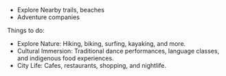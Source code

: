 - Explore Nearby trails, beaches
- Adventure companies

Things to do:
- Explore Nature: Hiking, biking, surfing, kayaking, and more.
- Cultural Immersion: Traditional dance performances, language classes, and indigenous food experiences.
- City Life: Cafes, restaurants, shopping, and nightlife.
